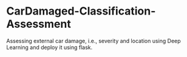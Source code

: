 # CarDamaged-Classification-Assessment
Assessing external car damage, i.e., severity and location using Deep Learning and deploy it using flask.
